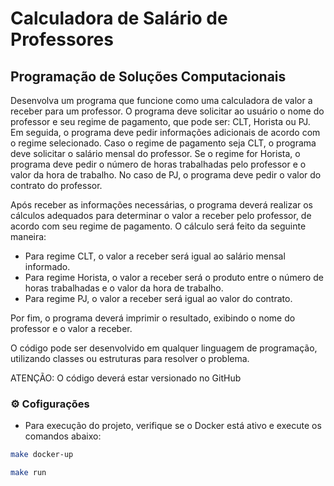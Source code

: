 # Calculadora de Salário de Professores

## Programação de Soluções Computacionais

Desenvolva um programa que funcione como uma calculadora de valor a receber para um professor.
O programa deve solicitar ao usuário o nome do professor e seu regime de pagamento, que pode ser: CLT, Horista ou PJ.
Em seguida, o programa deve pedir informações adicionais de acordo com o regime selecionado.
Caso o regime de pagamento seja CLT, o programa deve solicitar o salário mensal do professor.
Se o regime for Horista, o programa deve pedir o número de horas trabalhadas pelo professor e o valor da hora de trabalho.
No caso de PJ, o programa deve pedir o valor do contrato do professor.

Após receber as informações necessárias, o programa deverá realizar os cálculos adequados para determinar o valor a receber pelo professor, de acordo com seu regime de pagamento. O cálculo será feito da seguinte maneira:

- Para regime CLT, o valor a receber será igual ao salário mensal informado.
- Para regime Horista, o valor a receber será o produto entre o número de horas trabalhadas e o valor da hora de trabalho.
- Para regime PJ, o valor a receber será igual ao valor do contrato.

Por fim, o programa deverá imprimir o resultado, exibindo o nome do professor e o valor a receber.

O código pode ser desenvolvido em qualquer linguagem de programação, utilizando classes ou estruturas para resolver o problema.

ATENÇÃO: O código deverá estar versionado no GitHub

### ⚙️ Cofigurações

- Para execução do projeto, verifique se o Docker está ativo e execute os comandos abaixo:

```bash
make docker-up
```

```bash
make run
```
